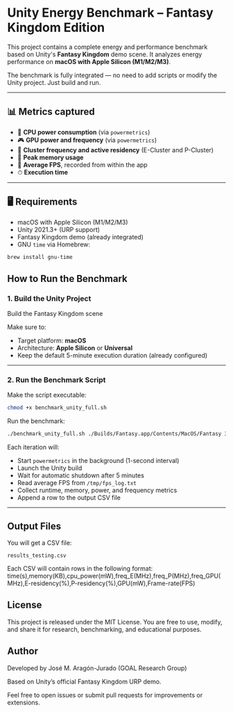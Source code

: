 # Unity Energy Benchmark – Fantasy Kingdom Edition

This project contains a complete energy and performance benchmark based on Unity's **Fantasy Kingdom** demo scene. It analyzes energy performance on **macOS with Apple Silicon (M1/M2/M3)**.

The benchmark is fully integrated — no need to add scripts or modify the Unity project. Just build and run.

---

## 📊 Metrics captured

- 🔋 **CPU power consumption** (via `powermetrics`)
- 🎮 **GPU power and frequency** (via `powermetrics`)
- 🧠 **Cluster frequency and active residency** (E-Cluster and P-Cluster)
- 💾 **Peak memory usage**
- 🎥 **Average FPS**, recorded from within the app
- ⏱ **Execution time**

---

## 🖥 Requirements

- macOS with Apple Silicon (M1/M2/M3)
- Unity 2021.3+ (URP support)
- Fantasy Kingdom demo (already integrated)
- GNU `time` via Homebrew:

```bash
brew install gnu-time
```

## How to Run the Benchmark

### 1. Build the Unity Project

Build the Fantasy Kingdom scene

Make sure to:

- Target platform: **macOS**
- Architecture: **Apple Silicon** or **Universal**
- Keep the default 5-minute execution duration (already configured)

---

### 2. Run the Benchmark Script

Make the script executable:

```bash
chmod +x benchmark_unity_full.sh
```

Run the benchmark:

```bash
./benchmark_unity_full.sh ./Builds/Fantasy.app/Contents/MacOS/Fantasy 30 testing
```

Each iteration will:

- Start `powermetrics` in the background (1-second interval)
- Launch the Unity build
- Wait for automatic shutdown after 5 minutes
- Read average FPS from `/tmp/fps_log.txt`
- Collect runtime, memory, power, and frequency metrics
- Append a row to the output CSV file

---

## Output Files

You will get a CSV file:

```text
results_testing.csv
```

Each CSV will contain rows in the following format:
time(s),memory(KB),cpu_power(mW),freq_E(MHz),freq_P(MHz),freq_GPU(MHz),E-residency(%),P-residency(%),GPU(mW),Frame-rate(FPS)

## License
This project is released under the MIT License. You are free to use, modify, and share it for research, benchmarking, and educational purposes.

## Author
Developed by José M. Aragón-Jurado (GOAL Research Group)

Based on Unity’s official Fantasy Kingdom URP demo.

Feel free to open issues or submit pull requests for improvements or extensions.
